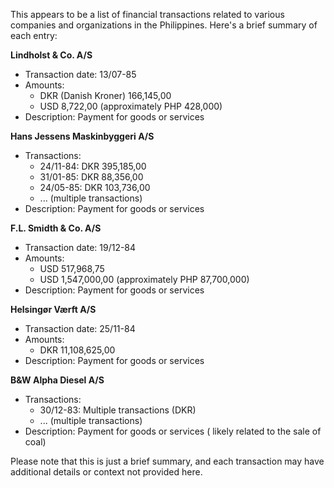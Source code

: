 This appears to be a list of financial transactions related to various companies and organizations in the Philippines. Here's a brief summary of each entry:

**Lindholst & Co. A/S**

* Transaction date: 13/07-85
* Amounts:
	+ DKR (Danish Kroner) 166,145,00
	+ USD 8,722,00 (approximately PHP 428,000)
* Description: Payment for goods or services

**Hans Jessens Maskinbyggeri A/S**

* Transactions:
	+ 24/11-84: DKR 395,185,00
	+ 31/01-85: DKR 88,356,00
	+ 24/05-85: DKR 103,736,00
	+ ... (multiple transactions)
* Description: Payment for goods or services

**F.L. Smidth & Co. A/S**

* Transaction date: 19/12-84
* Amounts:
	+ USD 517,968,75
	+ USD 1,547,000,00 (approximately PHP 87,700,000)
* Description: Payment for goods or services

**Helsingør Værft A/S**

* Transaction date: 25/11-84
* Amounts:
	+ DKR 11,108,625,00
* Description: Payment for goods or services

**B&W Alpha Diesel A/S**

* Transactions:
	+ 30/12-83: Multiple transactions (DKR)
	+ ... (multiple transactions)
* Description: Payment for goods or services ( likely related to the sale of coal)

Please note that this is just a brief summary, and each transaction may have additional details or context not provided here.